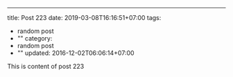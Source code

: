 ---
title: Post 223
date: 2019-03-08T16:16:51+07:00
tags:
  - random post
  - ""
category:
  - random post
  - ""
updated: 2016-12-02T06:06:14+07:00

This is content of post 223